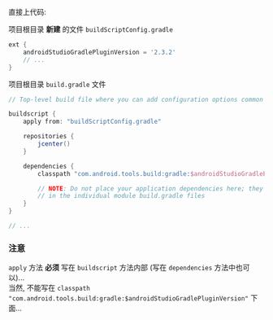 直接上代码:  

项目根目录 **新建** 的文件 `buildScriptConfig.gradle`
``` gradle
ext {
    androidStudioGradlePluginVersion = '2.3.2'
    // ...
}
```

项目根目录 `build.gradle` 文件
``` gradle
// Top-level build file where you can add configuration options common to all sub-projects/modules.

buildscript {
    apply from: "buildScriptConfig.gradle"

    repositories {
        jcenter()
    }

    dependencies {
        classpath "com.android.tools.build:gradle:$androidStudioGradlePluginVersion"

        // NOTE: Do not place your application dependencies here; they belong
        // in the individual module build.gradle files
    }
}

// ...
```

### 注意
`apply` 方法 **必须** 写在 `buildscript` 方法内部 (写在 `dependencies` 方法中也可以)...  
当然, 不能写在 `classpath "com.android.tools.build:gradle:$androidStudioGradlePluginVersion"` 下面...
